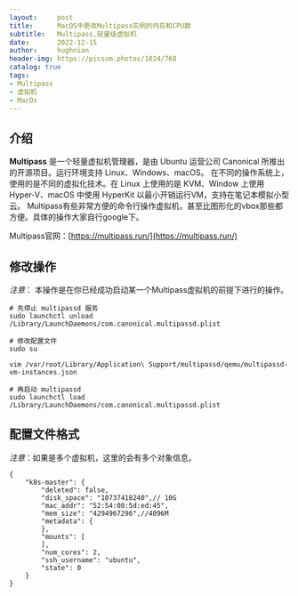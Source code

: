 ```yaml
---
layout:     post
title:      MacOS中更改Multipass实例的内存和CPU数
subtitle:   Multipass,轻量级虚拟机
date:       2022-12-15
author:     hughnian
header-img: https://picsum.photos/1024/768
catalog: true
tags:
- Multipass
- 虚拟机
- MacOs
---
```


## 介绍
**Multipass** 是一个轻量虚拟机管理器，是由 Ubuntu 运营公司 Canonical 所推出的开源项目。运行环境支持 Linux、Windows、macOS。
在不同的操作系统上，使用的是不同的虚拟化技术。在 Linux 上使用的是 KVM、Window 上使用 Hyper-V、macOS 中使用 HyperKit 以最小开销运行VM，支持在笔记本模拟小型云。 
Multipass有些非常方便的命令行操作虚拟机，甚至比图形化的vbox那些都方便。具体的操作大家自行google下。   

Multipass官网：[https://multipass.run/](https://multipass.run/)

## 修改操作
_注意_： 本操作是在你已经成功启动某一个Multipass虚拟机的前提下进行的操作。  

```shell
# 先停止 multipassd 服务
sudo launchctl unload /Library/LaunchDaemons/com.canonical.multipassd.plist

# 修改配置文件
sudo su

vim /var/root/Library/Application\ Support/multipassd/qemu/multipassd-vm-instances.json

# 再启动 multipassd
sudo launchctl load /Library/LaunchDaemons/com.canonical.multipassd.plist

```

## 配置文件格式
_注意_：如果是多个虚拟机，这里的会有多个对象信息。

```
{
    "k8s-master": {
        "deleted": false,
        "disk_space": "10737418240",// 10G
        "mac_addr": "52:54:00:5d:ed:45",
        "mem_size": "4294967296",//4096M
        "metadata": {
        },
        "mounts": [
        ],
        "num_cores": 2,
        "ssh_username": "ubuntu",
        "state": 0
    }
}

```